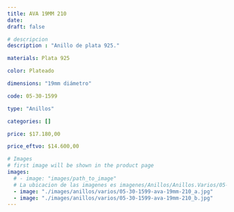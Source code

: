 ```yaml
---
title: AVA 19MM 210
date: 
draft: false

# descripcion
description : "Anillo de plata 925."

materials: Plata 925

color: Plateado

dimensions: "19mm diámetro"

code: 05-30-1599

type: "Anillos"

categories: []

price: $17.180,00

price_eftvo: $14.600,00

# Images
# first image will be shown in the product page
images:
  # - image: "images/path_to_image"
  # La ubicacion de las imagenes es imagenes/Anillos/Anillos.Varios/05-30-1599-ava-19mm-210
  - image: "./images/anillos/varios/05-30-1599-ava-19mm-210_a.jpg"
  - image: "./images/anillos/varios/05-30-1599-ava-19mm-210_b.jpg"
---
```

